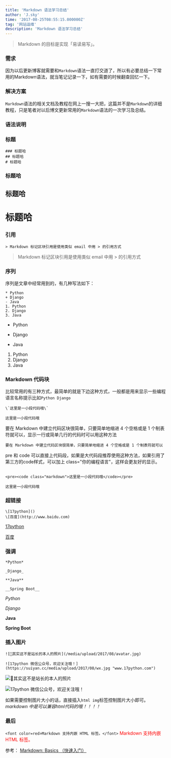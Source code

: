 ```yaml
---
title: 'Markdown 语法学习总结'
author: 'J.sky'
time: '2017-08-25T08:55:15.000000Z'
tag: '网站运维'
description: 'Markdown 语法学习总结'
---
```


> Markdown 的目标是实现「易读易写」。

### 需求

因为以后更新博客就需要和`Markdown`语法一直打交道了，所以有必要总结一下常用的Markdown语法，就当笔记记录一下，如有需要的时候翻查回忆一下。

### 解决方案

`Markdown`语法的相关文档及教程在网上一搜一大把，这篇并不是`Markdown`的详细教程，只是笔者对以后博文更新常用的`Markdown`语法的一次学习及总结。

### 语法说明

 ### 标题

    ### 标题哈  
    ## 标题哈  
    # 标题哈

### 标题哈  
## 标题哈  
# 标题哈


### 引用
<pre><code class="markdown">> Markdown 标记区块引用是使用类似 email 中用 > 的引用方式</code></pre>

> Markdown 标记区块引用是使用类似 email 中用 > 的引用方式

### 序列

序列是文章中经常用到的，有几种写法如下：

    * Python
    + Django
    - Java
    1. Python
    2. Django
    3. Java

* Python
+ Django
- Java
1. Python
2. Django
3. Java

### Markdown 代码块
比较常用的有三种方式，最简单的就是下边这种方式，一般都是用来显示一些编程语言名称提示比如`Python Django`
<pre><code class="markdown">\`这里是一小段代码哦\`</code></pre>
`这里是一小段代码哦`

要在 Markdown 中建立代码区块很简单，只要简单地缩进 4 个空格或是 1 个制表符就可以，显示一行或简单几行的代码时可以用这种方法

    要在 Markdown 中建立代码区块很简单，只要简单地缩进 4 个空格或是 1 个制表符就可以

pre 和 code 可以直接上代码段，如果是大代码段推荐使用这种方法，如果引用了第三方的code样式，可以加上 class="你的编程语言"，这样会更友好的显示。
<pre><code class="markdown">
&lt;pre>&lt;code class="markdown">这里是一小段代码哦&lt;/code>&lt;/pre>
</code></pre>

<pre><code class="markdown">这里是一小段代码哦</code></pre>

### 超链接
<pre><code class="markdown">\[17python]()
\[百度](http://www.baidu.com)
</code></pre>

[17python](http://www.17python.com)

[百度](http://www.baidu.com)

### 强调

<pre><code class="markdown">*Python*

_Django_

**Java**

__Spring Boot__
</code></pre>

*Python*

_Django_

**Java**

__Spring Boot__

### 插入图片

<pre><code class="markdown">![其实这不是站长的本人的照片](/media/upload/2017/08/avatar.jpg)

![17python 微信公众号，欢迎关注哦！](https://suiyan.cc/media/upload/2017/08/wx.jpg "www.17python.com")</code></pre>

![其实这不是站长的本人的照片](https://suiyan.cc/assets/images/media/upload/2017/08/avatar.jpg)

![17python 微信公众号，欢迎关注哦！](https://suiyan.cc/assets/images/media/upload/2017/08/wx.jpg "www.17python.com")

如果需要控制图片大小的话，直接插入`html img`标签控制图片大小即可。*markdown 中是可以兼容html代码的哦！！！！*

### 最后

`<font color=red>Markdown 支持内嵌 HTML 标签。</font>`
<font color=red>Markdown 支持内嵌 HTML 标签。</font> 

参考：
[Markdown: Basics （快速入门）](http://www.appinn.com/markdown/basic.html)
